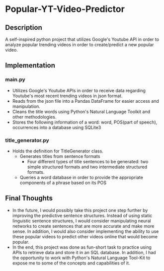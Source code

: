 # Popular-YT-Video-Predictor


## Description
A self-inspired python project that utilizes Google's Youtube API in order to analyze popular trending videos in order to create/predict a new popular video.

## Implementation

### main.py
- Utilizes Google's Youtube APIs in order to receive data regarding Youtube's most recent trending videos in json format.
- Reads from the json file into a Pandas DataFrame for easier access and manipulation.
- Cleans the title words using Python's Natural Language Toolkit and other methodologies. 
- Stores the following information of a word: word, POS(part of speech), occurrences into a database using SQLite3

### title_generator.py
- Holds the definition for TitleGenerator class.
    - Generates titles from sentence formats
      - Four different types of title sentences to be generated: two simple structured formats and two intermediate structured formats.
    - Queries a word database in order to provide the appropriate components of a phrase based on its POS

## Final Thoughts
- In the future, I would possibly take this project one step further by improving the predictive sentence structures. Instead of using static linguistic sentence structures, I would consider manipulating neural networks to create sentences that are more accurate and make more sense. In addition, I would also consider implementing the ability to use these popular videos to predict other videos online that would become popular.
- In the end, this project was done as fun-short task to practice using APIs to retrieve data and store it in an SQL database. In addition, I had the opportunity to work with Python's Natural Language Tool-Kit to expose me to some of the concepts and capabilities of it. 

